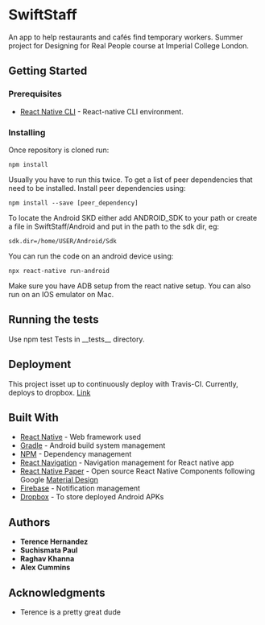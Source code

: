 # SwiftStaff
An app to help restaurants and cafés find temporary workers.
Summer project for Designing for Real People course at Imperial College London.

## Getting Started

### Prerequisites

* [React Native CLI](https://reactnative.dev/docs/environment-setup) - React-native CLI environment.

### Installing

Once repository is cloned run:

```
npm install
```

Usually you have to run this twice. To get a list of peer dependencies that need to be installed. Install peer dependencies using:   

```
npm install --save [peer_dependency] 
```
To locate the Android SKD either add ANDROID_SDK to your path or create
 a file in SwiftStaff/Android and put in the path to the sdk dir, eg:

```
sdk.dir=/home/USER/Android/Sdk
```

You can run the code on an android device using:

```
npx react-native run-android
```

Make sure you have ADB setup from the react native setup.
You can also run on an IOS emulator on Mac.

## Running the tests

Use npm test
Tests in __tests\_\_ directory. 

## Deployment

This project isset up to continuously deploy with Travis-CI.
Currently, deploys to dropbox. [Link](https://www.youtube.com/watch?v=dQw4w9WgXcQ)

## Built With

* [React Native](https://reactnative.dev/) - Web framework used
* [Gradle](https://gradle.org/) - Android build system management
* [NPM](https://www.npmjs.com/) - Dependency management
* [React Navigation](https://reactnavigation.org/) - Navigation management for React native app
* [React Native Paper](https://callstack.github.io/react-native-paper/) - Open source React Native Components following Google [Material Design](https://material.io/design/)
* [Firebase](https://firebase.google.com/) - Notification management
* [Dropbox](https://www.dropbox.com) - To store deployed Android APKs


## Authors

* **Terence Hernandez**
* **Suchismata Paul**
* **Raghav Khanna**
* **Alex Cummins**

## Acknowledgments

* Terence is a pretty great dude
